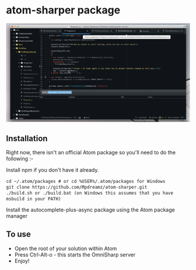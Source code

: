 # atom-sharper package

![atom-sharper](atom-sharper.gif)

## Installation

Right now, there isn't an official Atom package so you'll need to do the following :-

Install npm if you don't have it already.
```
cd ~/.atom/packages # or cd %USER%/.atom/packages for Windows
git clone https://github.com/Mpdreamz/atom-sharper.git
./build.sh or ./build.bat (on Windows this assumes that you have msbuild in your PATH)
```

Install the autocomplete-plus-async package using the Atom package manager

## To use

- Open the root of your solution within Atom
- Press Ctrl-Alt-o - this starts the OmniSharp server
- Enjoy!

